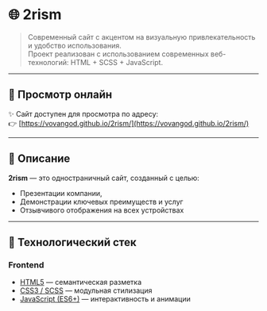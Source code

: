 # 🌐 2rism

> Современный сайт с акцентом на визуальную привлекательность и удобство использования.  
Проект реализован с использованием современных веб-технологий: HTML + SCSS + JavaScript.

---

## 🔗 Просмотр онлайн

✨ Сайт доступен для просмотра по адресу:  
👉 [https://vovangod.github.io/2rism/](https://vovangod.github.io/2rism/)

---

## 🧾 Описание

**2rism** — это одностраничный сайт, созданный с целью:
- Презентации компании,
- Демонстрации ключевых преимуществ и услуг
- Отзывчивого отображения на всех устройствах

---

## 🔧 Технологический стек

### Frontend
- [HTML5](https://developer.mozilla.org/ru/docs/Web/Guide/HTML/HTML5) — семантическая разметка
- [CSS3 / SCSS](https://sass-lang.com/) — модульная стилизация
- [JavaScript (ES6+)](https://developer.mozilla.org/ru/docs/Web/JavaScript) — интерактивность и анимации
